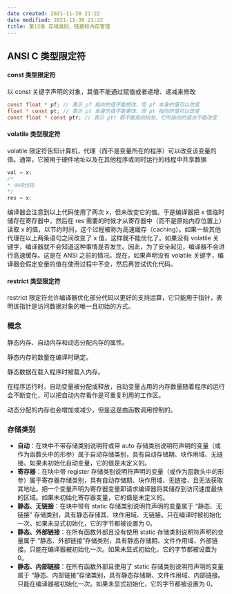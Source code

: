 ```yaml
---
date created: 2021-11-30 21:22
date modified: 2021-11-30 21:22
title: 第12章 存储类别、链接和内存管理
---
```

## ANSI C 类型限定符

#### const 类型限定符

以 const 关键字声明的对象，其值不能通过赋值或者递增、递减来修改

```c
const float * pf; // 表示 pf 指向的值不能修改，而 pf 本身的值可以改变
float * const pt; // 表示 pt 本身的值不能更改，而 pt 指向的值可以改变
const float * const ptr; // 表示 ptr 既不能指向别处，它所指向的值也不能改变
```

#### volatile 类型限定符

volatile 限定符告知计算机，代理（而不是变量所在的程序）可以改变该变量的值。通常，它被用于硬件地址以及在其他程序或同时运行的线程中共享数据

```c
val = x;
/*
* 中间代码
*/
res = x;
```

编译器会注意到以上代码使用了两次 x，但未改变它的值。于是编译器把 x 值临时储存在寄存器中，然后在 res 需要的时候才从寄存器中（而不是原始内存位置上）读取 x 的值，以节约时间，这个过程被称为高速缓存（caching）。如果一些其他代理在以上两条语句之间改变了 x 值，这样就不能优化了。如果没有 volatile 关键字，编译器就不会知道这种事情是否发生。因此，为了安全起见，编译器不会进行高速缓存。这是在 ANSI 之前的情况。现在，如果声明没有 volatile 关键字，编译器会假定变量的值在使用过程中不变，然后再尝试优化代码。

#### restrict 类型限定符

restrict 限定符允许编译器优化部分代码以更好的支持运算，它只能用于指针，表明该指针是访问数据对象的唯一且初始的方式。



### 概念

静态内存、自动内存和动态分配内存的属性。

静态内存的数量在编译时确定。

静态数据在载入程序时被载入内存。

在程序运行时，自动变量被分配或释放，自动变量占用的内存数量随着程序的运行会不断变化，可以把自动内存看作是可重复利用的工作区。

动态分配的内存也会增加或减少，但是这是由函数调用控制的。



### 存储类别

- **自动**：在块中不带存储类别说明符或带 auto 存储类别说明符声明的变量（或作为函数头中的形参）属于自动存储类别，具有自动存储期、块作用域、无链接。如果未初始化自动变量，它的值是未定义的。
- **寄存器**：在块中带 register 存储类别说明符声明的变量（或作为函数头中的形参）属于寄存器存储类别，具有自动存储期、块作用域、无链接，且无法获取其地址。把一个变量声明为寄存器变量即请求编译器将其储存到访问速度最快的区域。如果未初始化寄存器变量，它的值是未定义的。
- **静态、无链接**：在块中带有 static 存储类别说明符声明的变量属于 “静态、无链接” 存储类别，具有静态存储其、块作用域、无链接。只在编译时被初始化一次。如果未显式初始化，它的字节都被设置为 0。
- **静态、外部链接**：在所有函数外部且没有使用 static 存储类别说明符声明的变量属于 “静态、外部链接”存储类别，具有静态存储期、文件作用域、外部链接。只能在编译器被初始化一次。如果未显式初始化，它的字节都被设置为 0。
- **静态、内部链接**：在所有函数外部且使用了 static 存储类别说明符声明的变量属于 “静态、内部链接”存储类别，具有静态存储期、文件作用域、内部链接。只能在编译器被初始化一次。如果未显式初始化，它的字节都被设置为 0。